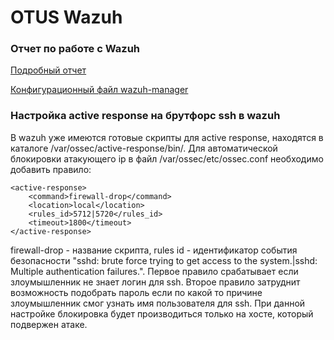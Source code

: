 # OTUS Wazuh

### Отчет по работе с Wazuh

[Подробный отчет](https://github.com/MelnikovAlexey/vagrant/blob/hw-8/WAZUH_Report.pdf) 

[Конфигурационный файл wazuh-manager](https://github.com/MelnikovAlexey/vagrant/blob/hw-8/ossec.conf)

### Настройка active response на брутфорс ssh в wazuh

В wazuh уже имеются готовые скрипты для active response, находятся в каталоге /var/ossec/active-response/bin/. Для автоматической блокировки атакующего ip в файл /var/ossec/etc/ossec.conf необходимо добавить правило:
```shell
<active-response>
    <command>firewall-drop</command>
    <location>local</location>
    <rules_id>5712|5720</rules_id>
    <timeout>1800</timeout>
</active-response>
```
firewall-drop - название скрипта, rules id - идентификатор события безопасности "sshd: brute force trying to get access to the system.|sshd: Multiple authentication failures.". Первое правило срабатывает если злоумышленник не знает логин для ssh.  Второе правило затруднит возможность подобрать пароль если по какой то причине злоумышленник смог узнать имя пользователя для ssh. При данной настройке блокировка будет производиться только на хосте, который подвержен атаке.

